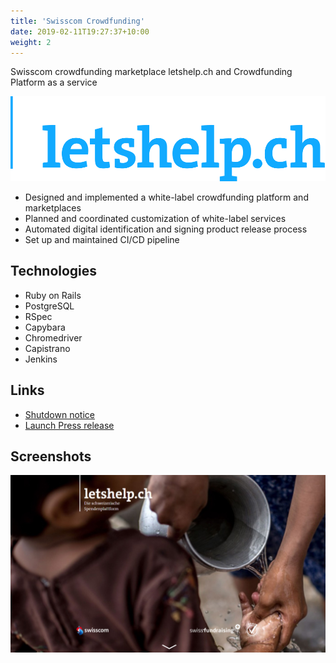 ```yaml
---
title: 'Swisscom Crowdfunding'
date: 2019-02-11T19:27:37+10:00
weight: 2
---
```


Swisscom crowdfunding marketplace letshelp.ch and Crowdfunding Platform as a service

<!--more-->

![letshelp.ch logo](visual_wide_blue_transparent.png)

* Designed and implemented a white-label crowdfunding platform and marketplaces
* Planned and coordinated customization of white-label services
* Automated digital identification and signing product release process
* Set up and maintained CI/CD pipeline

## Technologies

* Ruby on Rails
* PostgreSQL
* RSpec
* Capybara
* Chromedriver
* Capistrano
* Jenkins

## Links

* <a href="https://www.swisscom.ch/de/about/medien/infos-und-fakten/20180116-spendenplattform-letshelp-stellt-betrieb-ein.html" target="_blank">Shutdown notice</a>
* <a href="https://www.swisscom.ch/de/about/news/2014/09/20140901-MM-Crowdfunding.html" target="_blank">Launch Press release</a>

## Screenshots

![letshelp.ch screenshot](printscreen_letshelp_ch-1920x1080.jpg)
